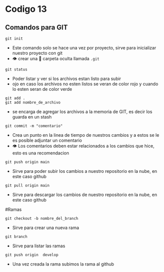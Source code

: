 # Codigo 13

## Comandos para GIT

```
git init
```
- Este comando solo se hace una vez por proyecto, sirve para inicializar nuestro proyecto con git
- :eye: crear una :file_folder: carpeta oculta llamada ```.git```
```
git status
```
- Poder listar y ver si los archivos estan listo para subir
- ojo en caso los archivos no esten listos se veran de color rojo y cuando lo esten seran de color verde


```
git add .
git add nombre_de_archivo
```
- se encarga de agregar los archivos a la memoria de GIT, es decir los guarda en un stash

```
git commit -m "comentario"
```
- Crea un punto en la linea de tiempo de nuestros cambios y a estos se le es posible adjuntar un comentario
- :eye: Los comentarios deben estar relacionados a los cambios que hice, esto es una recomendacion

```
git push origin main
```
- Sirve para poder subir los cambios a nuestro repositorio en la nube, en este caso github

```
git pull origin main
```
- Sirve para descargar los cambios de nuestro repositorio en la nube, en este caso github

#Ramas

```
git checkout -b nombre_del_branch
```
- Sirve para crear una nueva rama
```
git branch
```
- Sirve para listar las ramas

```
git push origin  develop
```
- Una vez creada la rama subimos la rama al github